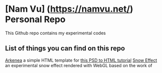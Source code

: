 # [Nam Vu] (https://namvu.net/) Personal Repo
This Github repo contains my experimental codes

## List of things you can find on this repo
[Arkenea](/arkenea/) a simple HTML template for [this PSD to HTML tutorial](https://namvu.net/blog)
[Snow Effect](/snow) an experimental snow effect rendered with WebGL based on the work of 
